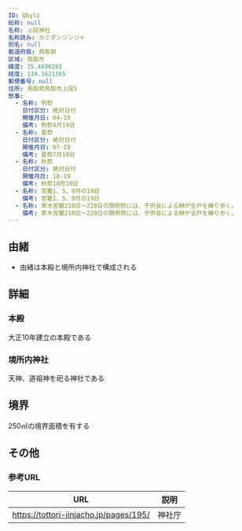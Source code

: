 ```yaml
---
ID: Qbylz
総称: null
名称: 上段神社
名称読み: カミダンジンジャ
別名: null
都道府県: 鳥取県
区域: 鳥取市
緯度: 35.4696281
経度: 134.1621165
郵便番号: null
住所: 鳥取県鳥取市上段5
祭事:
  - 名称: 例祭
    日付区分: 絶対日付
    開催月日: 04-19
    備考: 例祭4月19日
  - 名称: 夏祭
    日付区分: 絶対日付
    開催月日: 07-19
    備考: 夏祭7月19日
  - 名称: 秋祭
    日付区分: 絶対日付
    開催月日: 10-19
    備考: 秋祭10月19日
  - 名称: 宮籠1、5、9月の19日
    備考: 宮籠1、5、9月の19日
  - 名称: 草木宮籠210日～220日の間例祭には、子供会による榊が全戸を練り歩く。
    備考: 草木宮籠210日～220日の間例祭には、子供会による榊が全戸を練り歩く。
---
```


## 由緒

- 由緒は本殿と境所内神社で構成される

## 詳細

### 本殿

大正10年建立の本殿である

### 境所内神社

天神、道祖神を祀る神社である

## 境界

250㎡の境界面積を有する

## その他

### 参考URL

| URL                                    | 説明   |
| -------------------------------------- | ------ |
| https://tottori-jinjacho.jp/pages/195/ | 神社庁 |
